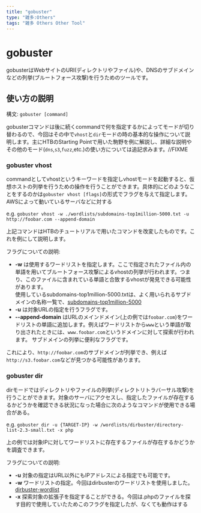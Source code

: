 ```yaml
---
title: "gobuster"
type: "雑多:Others"
tags: "雑多 Others Other Tool"
---
```


# gobuster

gobusterはWebサイトのURI(ディレクトリやファイル)や、DNSのサブドメインなどの列挙(ブルートフォース攻撃)を行うためのツールです。

## 使い方の説明

構文: `gobuster [command]`

gobusterコマンドは後に続くcommandで何を指定するかによってモードが切り替わるので、今回はその中で`vhost`と`dir`モードの時の基本的な操作について説明します。主にHTBのStarting Pointで用いた駒野を例に解説し、詳細な説明やその他のモード(`dns`,`s3`,`fuzz`,etc.)の使い方については追記求みます。//FIXME

### gobuster vhost

commandとしてvhostというキーワードを指定しvhostモードを起動すると、仮想ホストの列挙を行うための操作を行うことができます。具体的にどのようなことをするのかは`gobuster vhost [flags]`の形式でフラグを与えて指定します。AWSによって動いているサーバなどに対する

e.g. `gobuster vhost -w ./wordlists/subdomains-top1million-5000.txt -u http://foobar.com --append-domain`

上記コマンドはHTBのチュートリアルで用いたコマンドを改変したものです。これを例にして説明します。  

フラグについての説明:  

- **-w** は使用するワードリストを指定します。ここで指定されたファイル内の単語を用いてブルートフォース攻撃によるvhostの列挙が行われます。つまり、このファイルに含まれている単語と合致するvhostが発見できる可能性があります。  
使用しているsubdomains-top1million-5000.txtは、よく用いられるサブドメインの名称一覧で、[subdomains-top1million-5000](https://github.com/danielmiessler/SecLists/blob/master/Discovery/DNS/subdomains-top1million-5000.txt)
- **-u** は対象URLの指定を行うフラグです。
- **--append-domain** はURLのメインドメイン(上の例では`foobar.com`)をワードリストの単語に追加します。例えばワードリストから`www`という単語が取り出されたときには、`www.foobar.com`というドメインに対して探索が行われます。
サブドメインの列挙に便利なフラグです。

これにより、`http://foobar.com`のサブドメインが列挙でき、例えば`http://s3.foobar.com`などが見つかる可能性があります。

### gobuster dir

dirモードではディレクトリやファイルの列挙(ディレクトリトラバーサル攻撃)を行うことができます。対象のサーバにアクセスし、指定したファイルが存在するるかどうかを確認できる状況になった場合に次のようなコマンドが使用できる場合がある。  

e.g. `gobuster dir -u {TARGET-IP} -w /wordlists/dirbuster/directory-list-2.3-small.txt -x php`

上の例では対象IPに対してワードリストに存在するファイルが存在するかどうかを調査できます。  

フラグについての説明:

- **-u** 対象の指定はURL以外にもIPアドレスによる指定でも可能です。
- **-w** ワードリストの指定。今回はdirbusterのワードリストを使用しました。[dirbuster-wordlist](https://github.com/daviddias/node-dirbuster/blob/master/lists/directory-list-2.3-medium.txt)  
- **-x** 探索対象の拡張子を指定することができる。今回は.phpのファイルを探す目的で使用していたためこのフラグを指定したが、なくても動作はする
